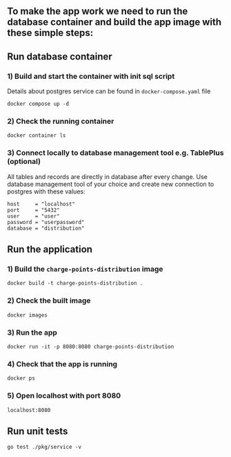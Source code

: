## To make the app work we need to run the database container and build the app image with these simple steps:
## Run database container
### 1) Build and start the container with init sql script
Details about postgres service can be found in `docker-compose.yaml` file
```shell
docker compose up -d
```
### 2) Check the running container
```shell
docker container ls
```
### 3) Connect locally to database management tool e.g. TablePlus (optional)
All tables and records are directly in database after every change.
Use database management tool of your choice and create new connection to
postgres with these values:
```shell
host     = "localhost"
port     = "5432"
user     = "user"
password = "userpassword"
database = "distribution"
```

## Run the application
### 1) Build the `charge-points-distribution` image
```shell
docker build -t charge-points-distribution .
```
### 2) Check the built image
```shell
docker images
```
### 3) Run the app
```shell
docker run -it -p 8080:8080 charge-points-distribution
```
### 4) Check that the app is running
```shell
docker ps
```
### 5) Open localhost with port 8080
```shell
localhost:8080
```

## Run unit tests
```shell
go test ./pkg/service -v
```